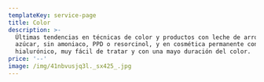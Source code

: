 ```yaml
---
templateKey: service-page
title: Color
description: >-
  Últimas tendencias en técnicas de color y productos con leche de arroz y
  azúcar, sin amoniaco, PPD o resorcinol, y en cosmética permanente con acido
  hialurónico, muy fácil de tratar y con una mayo duración del color.
price: '--'
image: /img/41nbvusjq3l._sx425_.jpg
---
```


